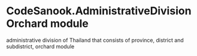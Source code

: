 # CodeSanook.AdministrativeDivision Orchard module
administrative division of Thailand that consists of province, district and subdistrict, orchard module
